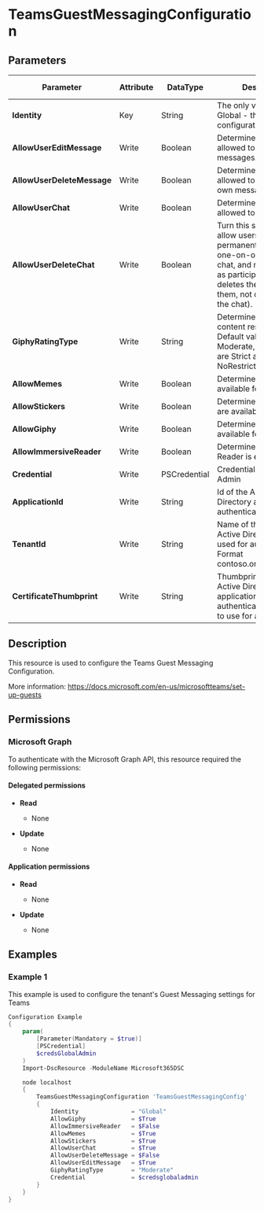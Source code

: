 ﻿# TeamsGuestMessagingConfiguration

## Parameters

| Parameter | Attribute | DataType | Description | Allowed Values |
| --- | --- | --- | --- | --- |
| **Identity** | Key | String | The only valid input is Global - the tenant wide configuration | `Global` |
| **AllowUserEditMessage** | Write | Boolean | Determines if a user is allowed to edit their own messages. | |
| **AllowUserDeleteMessage** | Write | Boolean | Determines if a user is allowed to delete their own messages. | |
| **AllowUserChat** | Write | Boolean | Determines if a user is allowed to chat. | |
| **AllowUserDeleteChat** | Write | Boolean | Turn this setting on to allow users to permanently delete their one-on-one chat, group chat, and meeting chat as participants (this deletes the chat only for them, not other users in the chat). | |
| **GiphyRatingType** | Write | String | Determines Giphy content restrictions. Default value is Moderate, other options are Strict and NoRestriction. | `Moderate`, `Strict`, `NoRestriction` |
| **AllowMemes** | Write | Boolean | Determines if memes are available for use. | |
| **AllowStickers** | Write | Boolean | Determines if stickers are available for use. | |
| **AllowGiphy** | Write | Boolean | Determines if Giphy are available for use. | |
| **AllowImmersiveReader** | Write | Boolean | Determines if Immersive Reader is enabled. | |
| **Credential** | Write | PSCredential | Credentials of the Teams Admin | |
| **ApplicationId** | Write | String | Id of the Azure Active Directory application to authenticate with. | |
| **TenantId** | Write | String | Name of the Azure Active Directory tenant used for authentication. Format contoso.onmicrosoft.com | |
| **CertificateThumbprint** | Write | String | Thumbprint of the Azure Active Directory application's authentication certificate to use for authentication. | |

## Description

This resource is used to configure the Teams Guest Messaging Configuration.

More information: https://docs.microsoft.com/en-us/microsoftteams/set-up-guests

## Permissions

### Microsoft Graph

To authenticate with the Microsoft Graph API, this resource required the following permissions:

#### Delegated permissions

- **Read**

    - None

- **Update**

    - None

#### Application permissions

- **Read**

    - None

- **Update**

    - None

## Examples

### Example 1

This example is used to configure the tenant's Guest Messaging settings for Teams

```powershell
Configuration Example
{
    param(
        [Parameter(Mandatory = $true)]
        [PSCredential]
        $credsGlobalAdmin
    )
    Import-DscResource -ModuleName Microsoft365DSC

    node localhost
    {
        TeamsGuestMessagingConfiguration 'TeamsGuestMessagingConfig'
        {
            Identity               = "Global"
            AllowGiphy             = $True
            AllowImmersiveReader   = $False
            AllowMemes             = $True
            AllowStickers          = $True
            AllowUserChat          = $True
            AllowUserDeleteMessage = $False
            AllowUserEditMessage   = $True
            GiphyRatingType        = "Moderate"
            Credential             = $credsglobaladmin
        }
    }
}
```

